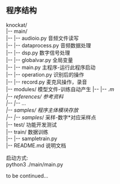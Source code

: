 ## 程序结构  
knockat/  
|-- main/  
|-- |-- audioio.py              音频文件读写  
|-- |-- dataprocess.py      音频数据处理  
|-- |-- dsp.py                    数字信号处理  
|-- |-- globalvar.py           全局变量  
|-- |-- main.py                  主程序-运行此程序启动  
|-- |-- operation.py           识别后的操作  
|-- |-- record.py                麦克风操作，录音  
|-- modules/                    模型文件-训练自动产生
|-- |-- *.m  
|-- references/            参考资料  
|-- |--  ...  
|-- samples/                程序主体模块存放  
|-- |-- samples*/           采样-数字*对应采样点  
|-- test/                   功能开发测试  
|-- train/                  数据训练  
|-- |-- sampletrain.py  
|-- README.md              说明文档  

启动方式:  
python3 ./main/main.py  

to be continued...  
